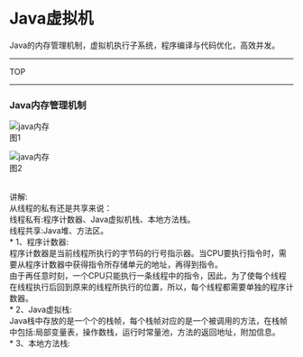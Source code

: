 # Java虚拟机
Java的内存管理机制，虚拟机执行子系统，程序编译与代码优化，高效并发。

-----
TOP



-----

### Java内存管理机制

![java内存](https://github.com/Zhangchao999/Java-1/raw/master/pictures/1.jpg)
<br>图1

![java内存](https://github.com/Zhangchao999/Java-1/raw/master/pictures/2.jpg)
<br>图2

<br>
讲解:<br>
从线程的私有还是共享来说：<br>
	线程私有:程序计数器、Java虚拟机栈、本地方法栈。<br>
	线程共享:Java堆、方法区。<br>
	* 1、程序计数器:<br>
		程序计数器是当前线程所执行的字节码的行号指示器。当CPU要执行指令时，需要从程序计数器中获得指令所存储单元的地址，再得到指令。<br>
		由于再任意时刻，一个CPU只能执行一条线程中的指令，因此，为了使每个线程在线程执行后回到原来的线程所执行的位置，所以，每个线程都需要单独的程序计数器。<br>
	* 2、Java虚拟栈:<br>
		Java栈中存放的是一个个的栈帧，每个栈帧对应的是一个被调用的方法，在栈帧中包括:局部变量表，操作数栈，运行时常量池，方法的返回地址，附加信息。<br>
	* 3、本地方法栈:<br>







